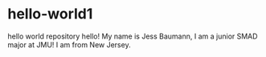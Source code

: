 # hello-world1
hello world repository 
hello! My name is Jess Baumann, I am a junior SMAD major at JMU! I am from New Jersey. 
